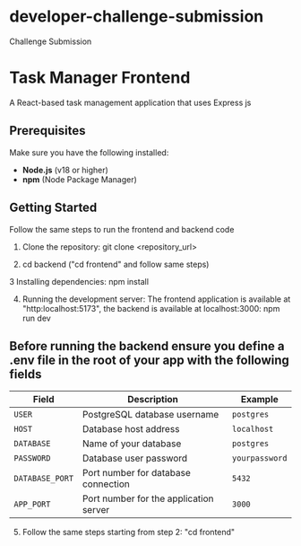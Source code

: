 # developer-challenge-submission

Challenge Submission

# Task Manager Frontend

A React-based task management application that uses Express js

## Prerequisites

Make sure you have the following installed:

- **Node.js** (v18 or higher)
- **npm** (Node Package Manager)

## Getting Started

Follow the same steps to run the frontend and backend code

1. Clone the repository:
   git clone <repository_url>

2. cd backend ("cd frontend" and follow same steps)

3 Installing dependencies:
npm install

4. Running the development server: The frontend application is available at "http:localhost:5173", the backend is available at localhost:3000:
   npm run dev

## Before running the backend ensure you define a .env file in the root of your app with the following fields

| Field           | Description                            | Example        |
| --------------- | -------------------------------------- | -------------- |
| `USER`          | PostgreSQL database username           | `postgres`     |
| `HOST`          | Database host address                  | `localhost`    |
| `DATABASE`      | Name of your database                  | `postgres`     |
| `PASSWORD`      | Database user password                 | `yourpassword` |
| `DATABASE_PORT` | Port number for database connection    | `5432`         |
| `APP_PORT`      | Port number for the application server | `3000`         |

5. Follow the same steps starting from step 2: "cd frontend"
